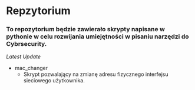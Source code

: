 # Repzytorium
### To repozytorium będzie zawierało skrypty napisane w pythonie w celu rozwijania umiejętności w pisaniu narzędzi do Cybrsecurity.

*Latest Update*
- mac_changer
    - Skrypt pozwalający na zmianę adresu fizycznego interfejsu sieciowego użytkownika.